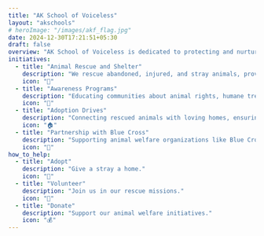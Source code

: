 ```yaml
---
title: "AK School of Voiceless"
layout: "akschools"
# heroImage: "/images/akf_flag.jpg"
date: 2024-12-30T17:21:51+05:30
draft: false
overview: "AK School of Voiceless is dedicated to protecting and nurturing animals and ensuring their welfare. Inspired by compassion and responsibility, we aim to create a society where animals are respected, loved, and cared for."
initiatives:
  - title: "Animal Rescue and Shelter"
    description: "We rescue abandoned, injured, and stray animals, providing them with shelter, medical care, and a chance at a better life."
    icon: "🐾"
  - title: "Awareness Programs"
    description: "Educating communities about animal rights, humane treatment, and the importance of co-existing with all living beings."
    icon: "📢"
  - title: "Adoption Drives"
    description: "Connecting rescued animals with loving homes, ensuring they find families that truly care."
    icon: "🏠"
  - title: "Partnership with Blue Cross"
    description: "Supporting animal welfare organizations like Blue Cross in their mission to protect voiceless creatures."
    icon: "🤝"
how_to_help:
  - title: "Adopt"
    description: "Give a stray a home."
    icon: "🏡"
  - title: "Volunteer"
    description: "Join us in our rescue missions."
    icon: "🤗"
  - title: "Donate"
    description: "Support our animal welfare initiatives."
    icon: "💰"
---
```

